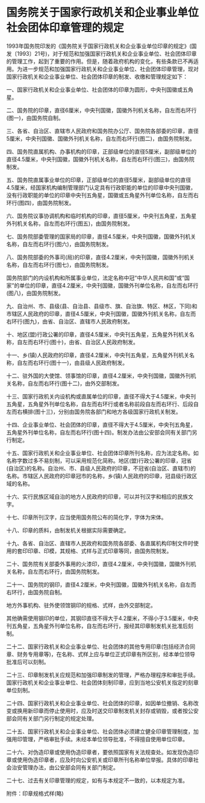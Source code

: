# 国务院关于国家行政机关和企业事业单位社会团体印章管理的规定



1993年国务院印发的《国务院关于国家行政机关和企业事业单位印章的规定》(国发〔1993〕21号)，对于规范和加强国家行政机关和企业事业单位、社会团体印章的管理工作，起到了重要的作用。但是，随着政府机构的变化，有些条款已不再适用。为进一步规范和加强国家行政机关和企业事业单位、社会团体印章管理，现对国家行政机关和企业事业单位、社会团体印章的制发、收缴和管理规定如下：

一、国家行政机关和企业事业单位、社会团体的印章为圆形，中央刊国徽或五角星。

二、国务院的印章，直径6厘米，中央刊国徽，国徽外刊机关名称，自左而右环行(图一)，由国务院自制。

三、各省、自治区、直辖市人民政府和国务院办公厅、国务院各部委的印章，直径5厘米，中央刊国徽、国徽外刊机关名称，自左而右环行(图二)，由国务院制发。

四、国务院直属机构、办事机构的印章，正部级单位的直径5厘米，副部级单位的直径4.5厘米，中央刊国徽，国徽外刊机关名称，自左而右环行(图三)，由国务院制发。

五、国务院直属事业单位的印章，正部级单位的直径5厘米，副部级单位的直径4.5厘米，经国家机构编制管理部门认定具有行政职能的单位的印章中央刊国徽，没有行政职能的单位的印章中央刊五角星，国徽或五角星外刊单位名称，自左而右环行(图四)，由国务院制发。

六、国务院议事协调机构和临时机构的印章，直径5厘米，中央刊五角星，五角星外刊机关名称，自左而右环行(图五)，由国务院制发。

七、国务院部委管理的国家局的印章，直径4.5厘米，中央刊国徽，国徽外刊机关名称，自左而右环行(图六)，由国务院制发。

八、国务院部委的外事司(局)的印章，直径4.2厘米，中央刊国徽，国徽外刊机关名称，自左而右环行(图七)，由国务院制发。

国务院部门的内设机构和所属事业单位，法定名称中冠“中华人民共和国”或“国家”的单位的印章，直径4.2厘米，中央刊国徽，国徽外刊单位名称，自左而右环行(图八)，由国务院制发。

九、自治州、市、县级(县、自治县、县级市、旗、自治旗、特区、林区，下同)和市辖区人民政府的印章，直径4.5厘米，中央刊国徽，国徽外刊机关名称，自左而右环行(图九)，由省、自治区、直辖市人民政府制发。

十、地区(盟)行政公署的印章，直径4.5厘米，中央刊五角星，五角星外刊机关名称，自左而右环行(图十)，由省、自治区人民政府制发。

十一、乡(镇)人民政府的印章，直径4.2厘米，中央刊五角星，五角星外刊机关名称，自左而右环行(图十一)，由县级人民政府制发。

十二、驻外国的大使馆、领事馆的印章，直径4.2厘米，中央刊国徽，国徽外刊机关名称，自左而右环行(图十二)，由外交部制发。

十三、国家行政机关内设机构或直属单位的印章，直径不得大于4.5厘米，中央刊五角星，五角星外刊单位名称，自左而右环行或者名称前段自左而右环行、后段自左而右横排(图十三)，分别由国务院各部门和地方各级国家行政机关制发。

十四、企业事业单位、社会团体的印章，直径不得大于4.5厘米，中央刊五角星，五角星外刊单位名称，自左而右环行(图十四)。制发办法由公安部会同有关部门另行制定。

十五、国家行政机关和企业事业单位、社会团体印章所刊名称，应为法定名称。如名称字数过多不易刻制，可以采用规范化简称。地区(盟)行政公署的印章，冠省(自治区)的名称。自治州、市、县级人民政府的印章，不冠省(自治区、直辖市)的名称。市辖区人民政府的印章冠市的名称，乡(镇)人民政府的印章，冠县级行政区域的名称。

十六、实行民族区域自治的地方人民政府的印章，可以并刊汉字和相应的民族文字。

十七、印章所刊汉字，应当使用国务院公布的简化字，字体为宋体。

十八、印章的质料，由制发机关根据实际需要确定。

十九、各省、自治区、直辖市人民政府和国务院各部委、各直属机构印制文件时使用的套印印章、印模，其规格、式样与正式印章等同，由国务院制发。

二十、国务院有关部委外事用的火漆印，直径4.2厘米，中央刊国徽，国徽外刊机关名称，自左而右环行，由国务院制发。

二十一、国务院的钢印，直径4.2厘米，中央刊国徽，国徽外刊机关名称，自左而右环行，由国务院自制。

地方外事机构、驻外使领馆钢印的规格、式样，由外交部制定。

其他确需使用钢印的单位，其钢印直径不得大于4.2厘米，不得小于3.5厘米，中央刊五角星，五角星外刊单位名称，自左而右环行，报经其印章制发机关批准后刻制。

二十二、国家行政机关和企业事业单位、社会团体的其他专用印章(包括经济合同章、财务专用章等)，在名称、式样上应与单位正式印章有所区别，经本单位领导批准后可以刻制。

二十三、印章制发机关应规范和加强印章制发的管理，严格办理程序和审批手续。国家行政机关和企业事业单位、社会团体刻制印章，应到当地公安机关指定的刻章单位刻制。

二十四、国家行政机关和企业事业单位、社会团体的印章，如因单位撤销、名称改变或换用新印章而停止使用时，应及时送交印章制发机关封存或销毁，或者按公安部会同有关部门另行制定的规定处理。

二十五、国家行政机关和企业事业单位、社会团体必须建立健全印章管理制度，加强用印管理，严格审批手续。未经本单位领导批准，不得擅自使用单位印章。

二十六、对伪造印章或使用伪造印章者，要依照国家有关法规查处。如发现伪造印章或使用伪造印章者，应及时向公安机关或印章所刊名称单位举报。具体的印章社会治安管理办法，由公安部会同有关部门制定。

二十七、过去有关印章管理的规定，如有与本规定不一致的，以本规定为准。

附件：印章规格式样(略)